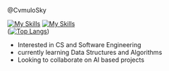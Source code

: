 @CvmuloSky

[![My Skills](https://skillicons.dev/icons?i=js,html,css,py,java,windows)](https://skillicons.dev) [![My Skills](https://skillicons.dev/icons?i=rvscode)](https://skillicons.dev) <br> ([![Top Langs](https://github-readme-stats.vercel.app/api/top-langs/?username=CvmuloSky&show_icons=true&theme=tokyonight)](https://github.com/anuraghazra/github-readme-stats))

- Interested in CS and Software Engineering
- currently learning Data Structures and Algorithms
- Looking to collaborate on AI based projects
